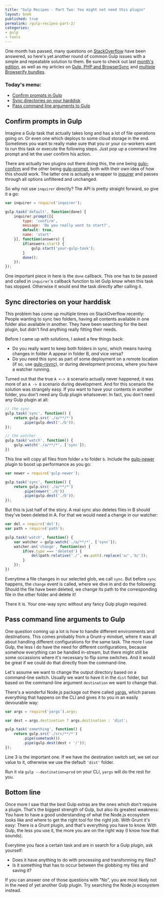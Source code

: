 ```yaml
---
title: "Gulp Recipes - Part Two: You might not need this plugin"
layout: book
published: true
permalink: /gulp-recipes-part-2/
categories:
- gulp
- tools
---
```


One month has passed, many questions on [StackOverflow](http://stackoverflow.com/questions/tagged/gulp) have been answered, so here's yet another round of common Gulp issues with a simple and repeatable solution to them. Be sure to check out last [month's edition](/gulp-recipes-part-1), as well as my articles on [Gulp, PHP and BrowserSync](/php-browsersync-grunt-gulp) and [multiple Browserify bundles](/gulp-browserify-multiple-bundles/).

### Today's menu:

* [Confirm prompts in Gulp](#confirm-prompts-in-gulp)
* [Sync directories on your harddisk](#sync-directories-on-your-harddisk)
* [Pass command line arguments to Gulp](#pass-command-line-arguments-to-gulp)

<h2 id="confirm-prompts-in-gulp">Confirm prompts in Gulp</h2>

Imagine a Gulp task that actually takes long and has a lot of file operations going on. Or even one which deploys to some cloud storage in the end. Sometimes you want to really make sure that you or your co-workers want to run this task or execute the following steps. Just pop up a command line prompt and let the user confirm his action.

There are actually two plugins out there doing this, the one being [gulp-confirm](https://www.npmjs.com/package/gulp-confirm) and the other being [gulp-prompt](https://www.npmjs.com/package/gulp-prompt), both with their own idea of how this should work. The latter one is actually a wrapper to [inquirer](https://www.npmjs.com/package/inquirer) and passes through all options unfiltered and unchanged.

So why not use `inquirer` directly? The API is pretty straight forward, so give it a go:

```javascript
var inquirer = require('inquirer');

gulp.task('default', function(done) {
    inquirer.prompt([{
        type: 'confirm',
        message: 'Do you really want to start?',
        default: true,
        name: 'start'
    }], function(answers) {
        if(answers.start) {
            gulp.start('your-gulp-task');
        }
        done();
    });
});
```

One important piece in here is the `done` callback. This one has to be passed and called in `inquirer`'s callback function to let Gulp know when this task has stopped. Otherwise it would end the task directly after calling it.

<h2 id="sync-directories-on-your-harddisk">Sync directories on your harddisk</h2>

This problem has come up multiple times on StackOverflow recently: People wanting to sync two folders, having all contents available in one folder also available in another. They have been searching for the best plugin, but didn't find anything really fitting their needs.

Before I came up with solutions, I asked a few things back:

* Do you really want to keep both folders in sync, which means having changes in folder A appear in folder B, *and* vice versa?
* Do you need this sync as part of some deployment on a remote location (if so, use [gulp-rsync](https://www.npmjs.com/package/gulp-prompt)), or during development process, where you have a watcher running.

Turned out that the true `A <-> B` scenario actually never happened, it was more of an `A -> B` scenario during development. And for this scenario the solution was strangely easy. If you want to have your contents in another folder, you don't need any Gulp plugin whatsoever. In fact, you don't need any Gulp plugin at all:

```javascript
// the sync
gulp.task('sync', function() {
	return gulp.src('./a/**/*')
		.pipe(gulp.dest('./b'));
});

// the watcher
gulp.task('watch', function() {
	gulp.watch('./a/**/*', ['sync']);
})
```

This line will copy all files from folder `a` to folder `b`. Include the [gulp-newer](https://www.npmjs.com/package/gulp-newer) plugin to boost up performance as you go:

```javascript
var newer = require('gulp-newer');

gulp.task('sync', function() {
	return gulp.src('./a/**/*')
		.pipe(newer('./b'))
		.pipe(gulp.dest('./b'));
});
```

But this is just half of the story. A real sync also deletes files in B should they've been deleted in A. For that we would need a change in our watcher:

```javascript
var del = require('del');
var path = require('path');

gulp.task('watch', function() {
	var watcher = gulp.watch('./a/**/*', ['sync']);
	watcher.on('change', function(ev) {
        if(ev.type === 'deleted') {
            del(path.relative('./', ev.path).replace('a/','b/'));
        }
    });
})
```

Everytime a file changes in our selected glob, we call `sync`. But before `sync` happens, the `change` event is called, where we dive in and do the following: Should the file have been deleted, we change its path to the corresponding file in the other folder and delete it!

There it is. Your one-way sync without any fancy Gulp plugin required.

<h2 id="pass-command-line-arguments-to-gulp">Pass command line arguments to Gulp</h2>

One question coming up a lot is how to handle different environments and destinations. This comes probably from a Grunt-y mindset, where it was all about handling different configurations for the same task. The more I use Gulp, the less I do have the need for different configurations, because somehow everything can be handled in-stream, but there might still be some occassions where it's necessary to flip some switches. And it would be great if we could do that directly from the command-line.

Let's assume we want to change the output directory based on a command-line switch. Usually we want to have it in the `dist` folder, but based on the command-line argument `destination` we want to change that.

There's a wonderful Node.js package out there called [yargs](https://www.npmjs.com/package/yargs), which parses everything that happens on the CLI and gives it to you in an easily devourable way:

```javascript
var args = require('yargs').argv;

var dest = args.destination ? args.destination : 'dist';

gulp.task('something', function() {
	return gulp.src('./src/**/*')
		.pipe(sometask())
		.pipe(gulp.dest(dest + '/'));
});

```

Line 3 is the important one. If we have the destination switch set, we set our value to it, otherwise we use the default `'dist'` folder.

Run it via `gulp --destination=prod` on your CLI, `yargs` will do the rest for you.

## Bottom line

Once more I saw that the best Gulp extras are the ones which don't require a plugin. That's the biggest strength of Gulp, but also its greatest weakness: You have to have a good understanding of what the Node.js ecosystem looks like and where to get the right tool for the right job. With Grunt it's easy: There is a Grunt plugin, and that's everything you have to know. With Gulp, the less you use it, the more you are on the right way (I know how that sounds).

Everytime you face a certain task and are in search for a Gulp plugin, ask yourself:

* Does it have anything to do with processing and transforming my files?
* Is it something that has to occur between the globbing my files and saving it?

If you can answer one of those questions with "No", you are most likely not in the need of yet another Gulp plugin. Try searching the Node.js ecosystem instead.
